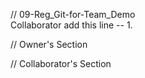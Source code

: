 // 09-Reg_Git-for-Team_Demo  
Collaborator add this line -- 1.

// Owner's Section  


// Collaborator's Section  

